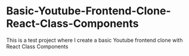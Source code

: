 # Basic-Youtube-Frontend-Clone-React-Class-Components
This is a test project where I create a basic Youtube frontend clone with React Class Components
